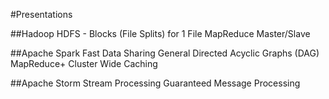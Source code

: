 #Presentations

##Hadoop
HDFS - Blocks (File Splits) for 1 File
MapReduce
Master/Slave

##Apache Spark
Fast Data Sharing
General Directed Acyclic Graphs (DAG)
MapReduce+
Cluster Wide Caching

##Apache Storm
Stream Processing
Guaranteed Message Processing






